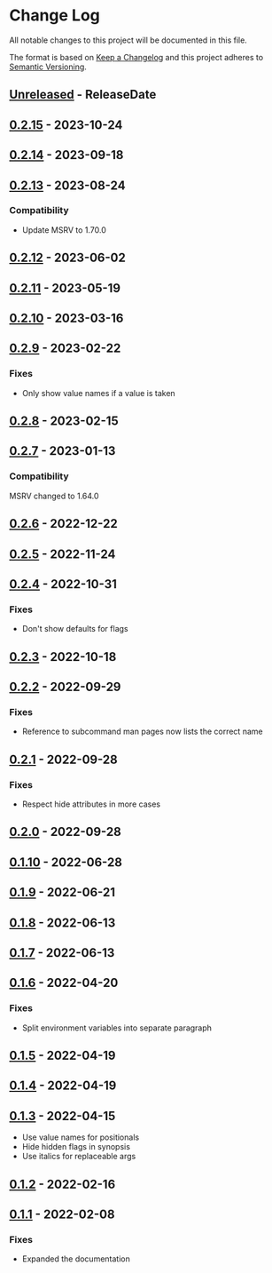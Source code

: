 # Change Log
All notable changes to this project will be documented in this file.

The format is based on [Keep a Changelog](http://keepachangelog.com/)
and this project adheres to [Semantic Versioning](http://semver.org/).

<!-- next-header -->
## [Unreleased] - ReleaseDate

## [0.2.15] - 2023-10-24

## [0.2.14] - 2023-09-18

## [0.2.13] - 2023-08-24

### Compatibility

- Update MSRV to 1.70.0

## [0.2.12] - 2023-06-02

## [0.2.11] - 2023-05-19

## [0.2.10] - 2023-03-16

## [0.2.9] - 2023-02-22

### Fixes

- Only show value names if a value is taken

## [0.2.8] - 2023-02-15

## [0.2.7] - 2023-01-13

### Compatibility

MSRV changed to 1.64.0

## [0.2.6] - 2022-12-22

## [0.2.5] - 2022-11-24

## [0.2.4] - 2022-10-31

### Fixes

- Don't show defaults for flags

## [0.2.3] - 2022-10-18

## [0.2.2] - 2022-09-29

### Fixes

- Reference to subcommand man pages now lists the correct name

## [0.2.1] - 2022-09-28

### Fixes

- Respect hide attributes in more cases

## [0.2.0] - 2022-09-28

## [0.1.10] - 2022-06-28

## [0.1.9] - 2022-06-21

## [0.1.8] - 2022-06-13

## [0.1.7] - 2022-06-13

## [0.1.6] - 2022-04-20

### Fixes

- Split environment variables into separate paragraph

## [0.1.5] - 2022-04-19

## [0.1.4] - 2022-04-19

## [0.1.3] - 2022-04-15

- Use value names for positionals
- Hide hidden flags in synopsis
- Use italics for replaceable args

## [0.1.2] - 2022-02-16

## [0.1.1] - 2022-02-08

### Fixes

- Expanded the documentation

<!-- next-url -->
[Unreleased]: https://github.com/clap-rs/clap/compare/clap_mangen-v0.2.15...HEAD
[0.2.15]: https://github.com/clap-rs/clap/compare/clap_mangen-v0.2.14...clap_mangen-v0.2.15
[0.2.14]: https://github.com/clap-rs/clap/compare/clap_mangen-v0.2.13...clap_mangen-v0.2.14
[0.2.13]: https://github.com/clap-rs/clap/compare/clap_mangen-v0.2.12...clap_mangen-v0.2.13
[0.2.12]: https://github.com/clap-rs/clap/compare/clap_mangen-v0.2.11...clap_mangen-v0.2.12
[0.2.11]: https://github.com/clap-rs/clap/compare/clap_mangen-v0.2.10...clap_mangen-v0.2.11
[0.2.10]: https://github.com/clap-rs/clap/compare/clap_mangen-v0.2.9...clap_mangen-v0.2.10
[0.2.9]: https://github.com/clap-rs/clap/compare/clap_mangen-v0.2.8...clap_mangen-v0.2.9
[0.2.8]: https://github.com/clap-rs/clap/compare/clap_mangen-v0.2.7...clap_mangen-v0.2.8
[0.2.7]: https://github.com/clap-rs/clap/compare/clap_mangen-v0.2.6...clap_mangen-v0.2.7
[0.2.6]: https://github.com/clap-rs/clap/compare/clap_mangen-v0.2.5...clap_mangen-v0.2.6
[0.2.5]: https://github.com/clap-rs/clap/compare/clap_mangen-v0.2.4...clap_mangen-v0.2.5
[0.2.4]: https://github.com/clap-rs/clap/compare/clap_mangen-v0.2.3...clap_mangen-v0.2.4
[0.2.3]: https://github.com/clap-rs/clap/compare/clap_mangen-v0.2.2...clap_mangen-v0.2.3
[0.2.2]: https://github.com/clap-rs/clap/compare/clap_mangen-v0.2.1...clap_mangen-v0.2.2
[0.2.1]: https://github.com/clap-rs/clap/compare/clap_mangen-v0.2.0...clap_mangen-v0.2.1
[0.2.0]: https://github.com/clap-rs/clap/compare/clap_mangen-v0.1.10...clap_mangen-v0.2.0
[0.1.10]: https://github.com/clap-rs/clap/compare/clap_mangen-v0.1.9...clap_mangen-v0.1.10
[0.1.9]: https://github.com/clap-rs/clap/compare/clap_mangen-v0.1.8...clap_mangen-v0.1.9
[0.1.8]: https://github.com/clap-rs/clap/compare/clap_mangen-v0.1.7...clap_mangen-v0.1.8
[0.1.7]: https://github.com/clap-rs/clap/compare/clap_mangen-v0.1.6...clap_mangen-v0.1.7
[0.1.6]: https://github.com/clap-rs/clap/compare/clap_mangen-v0.1.5...clap_mangen-v0.1.6
[0.1.5]: https://github.com/clap-rs/clap/compare/clap_mangen-v0.1.4...clap_mangen-v0.1.5
[0.1.4]: https://github.com/clap-rs/clap/compare/clap_mangen-v0.1.3...clap_mangen-v0.1.4
[0.1.3]: https://github.com/clap-rs/clap/compare/clap_mangen-v0.1.2...clap_mangen-v0.1.3
[0.1.2]: https://github.com/clap-rs/clap/compare/clap_mangen-v0.1.1...clap_mangen-v0.1.2
[0.1.1]: https://github.com/clap-rs/clap/compare/0b045f5d0de9f6c97607be3276f529a14510e94e...clap_mangen-v0.1.1
